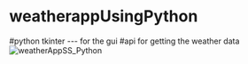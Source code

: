 # weatherappUsingPython
#python tkinter --- for the gui
#api for getting the weather data
![weatherAppSS_Python](https://github.com/Robin682002/weatherappUsingPython/assets/101566932/c52376bc-1c4d-475b-bbfa-22158f9afb8b)
